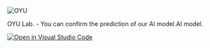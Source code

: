 ![OYU](https://user-images.githubusercontent.com/99964360/200830692-71918dac-bb66-4b13-a540-27ccde5593b5.png)

OYU Lab. - You can confirm the prediction of our AI model.AI model.

[![Open in Visual Studio Code](https://img.shields.io/static/v1?logo=visualstudiocode&label=&message=Open%20in%20Visual%20Studio%20Code&labelColor=2c2c32&color=007acc&logoColor=007acc)](https://open.vscode.dev/tai72/boatrace_app)
